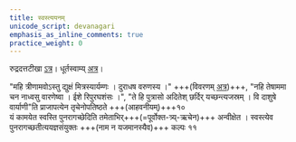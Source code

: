 ```yaml
---
title: स्वस्त्ययनम्
unicode_script: devanagari
emphasis_as_inline_comments: true
practice_weight: 0
---
```


रुद्रदत्तटीखा [ऽत्र](https://archive.org/details/in.ernet.dli.2015.277413/page/n324)। धूर्तस्वाम्य् [अत्र](https://archive.org/details/in.ernet.dli.2015.495870/page/n318)।

"महि त्रीणामवोऽस्तु द्युक्षं मित्रस्यार्यम्णः । दुराधष वरुणस्य ।" +++(विवरणम् [अत्र](../../../../../../../mantra/Aditya/paravastu-saama/mahi-trINAm.md))+++, "नहि तेषाममा चन नाध्वसु वारणेष्वा । ईशे रिपुरघशंसः ।", "ते हि पुत्रासो अदितेश् छर्दिर् यच्छन्त्यजस्रम् । वि दाशुषे वार्याणी"ति प्राजापत्येन तृचेनोपतिष्ठते +++(आहवनीयम्)+++१०  
यं कामयेत स्वस्ति पुनरागच्छेदिति तमेताभिर्+++(=पूर्वोक्त-त्र्य्-ऋचेन)+++ अन्वीक्षेत । स्वस्त्येव पुनरागच्छतीत्ययज्ञसंयुक्तः +++(नाम न यजमानस्यैव)+++ कल्पः ११ 
